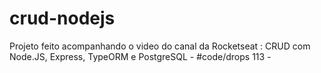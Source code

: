 # crud-nodejs
Projeto feito acompanhando o video do canal da Rocketseat : CRUD com Node.JS, Express, TypeORM e PostgreSQL - #code/drops 113 - 

